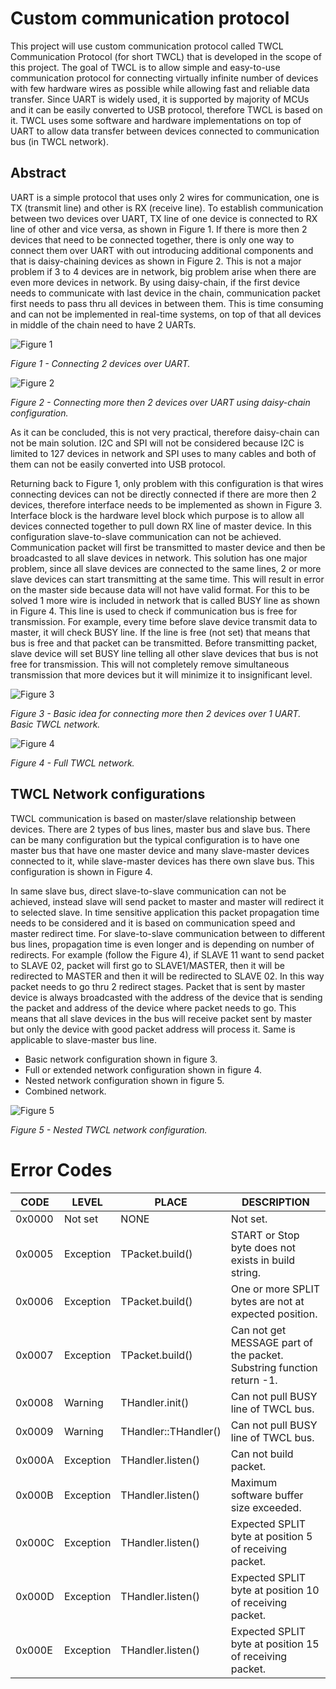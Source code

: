 # Custom communication protocol #

This project will use custom communication protocol called TWCL Communication Protocol (for short TWCL) that is developed in the scope of this project. The goal of TWCL is to allow simple and easy-to-use communication protocol for connecting virtually infinite number of devices with few hardware wires as possible while allowing fast and reliable data transfer. Since UART is widely used, it is supported by majority of MCUs and it can be easily converted to USB protocol, therefore TWCL is based on it. TWCL uses some software and hardware implementations on top of UART to allow data transfer between devices connected to communication bus (in TWCL network).

## Abstract ##

UART is a simple protocol that uses only 2 wires for communication, one is TX (transmit line) and other is RX (receive line). To establish communication between two devices over UART, TX line of one device is connected to RX line of other and vice versa, as shown in Figure 1. If there is more then 2 devices that need to be connected together, there is only one way to connect them over UART with out introducing additional components and that is daisy-chaining devices as shown in Figure 2. This is not a major problem if 3 to 4 devices are in network, big problem arise when there are even more devices in network. By using daisy-chain, if the first device needs to communicate with last device in the chain, communication packet first needs to pass thru all devices in between them. This is time consuming and can not be implemented in real-time systems, on top of that all devices in middle of the chain need to have 2 UARTs.  

![Figure 1](https://i.imgur.com/cqJ2QVV.png)

_Figure 1 - Connecting 2 devices over UART._

![Figure 2](https://i.imgur.com/AV0xYTC.png)

_Figure 2 - Connecting more then 2 devices over UART using daisy-chain configuration._

As it can be concluded, this is not very practical, therefore daisy-chain can not be main solution. I2C and SPI will not be considered because I2C is limited to 127 devices in network and SPI uses to many cables and both of them can not be easily converted into USB protocol.

Returning back to Figure 1, only problem with this configuration is that wires connecting devices can not be directly connected if there are more then 2 devices, therefore interface needs to be implemented as shown in Figure 3. Interface block is the hardware level block which purpose is to allow all devices connected together to pull down RX line of master device. In this configuration slave-to-slave communication can not be achieved. Communication packet will first be transmitted to master device and then be broadcasted to all slave devices in network. This solution has one major problem, since all slave devices are connected to the same lines, 2 or more slave devices can start transmitting at the same time. This will result in error on the master side because data will not have valid format. For this to be solved 1 more wire is included in network that is called BUSY line as shown in Figure 4. This line is used to check if communication bus is free for transmission. For example, every time before slave device transmit data to master, it will check BUSY line. If the line is free (not set) that means that bus is free and that packet can be transmitted. Before transmitting packet, slave device will set BUSY line telling all other slave devices that bus is not free for transmission. This will not completely remove simultaneous transmission that more devices but it will minimize it to insignificant level. 

![Figure 3](https://i.imgur.com/K0kT39E.png)

_Figure 3 - Basic idea for connecting more then 2 devices over 1 UART. Basic TWCL network._

![Figure 4](https://i.imgur.com/snl8ERU.png)

_Figure 4 - Full TWCL network._

## TWCL Network configurations ##

TWCL communication is based on master/slave relationship between devices. There are 2 types of bus lines, master bus and slave bus. There can be many configuration but the typical configuration is to have one master bus that have one master device and many slave-master devices connected to it, while slave-master devices has there own slave bus. This configuration is shown in Figure 4.

In same slave bus, direct slave-to-slave communication can not be achieved, instead slave will send packet to master and master will redirect it to selected slave. In time sensitive application this packet propagation time needs to be considered and it is based on communication speed and master redirect time. For slave-to-slave communication between to different bus lines, propagation time is even longer and is depending on number of redirects. For example (follow the Figure 4), if SLAVE 11 want to send packet to SLAVE 02, packet will first go to SLAVE1/MASTER, then it will be redirected to MASTER and then it will be redirected to SLAVE 02. In this way packet needs to go thru 2 redirect stages. Packet that is sent by master device is always broadcasted with the address of the device that is sending the packet and address of the device where packet needs to go. This means that all slave devices in the bus will receive packet sent by master but only the device with good packet address will process it. Same is applicable to slave-master bus line.

- Basic network configuration shown in figure 3.
- Full or extended network configuration shown in figure 4.
- Nested network configuration shown in figure 5.
- Combined network.

![Figure 5]()

_Figure 5 - Nested TWCL network configuration._

# Error Codes #

CODE   | LEVEL     | PLACE                | DESCRIPTION
------ | --------- | -------------------- | -----------
0x0000 | Not set   | NONE                 | Not set.
0x0005 | Exception | TPacket.build()      | START or Stop byte does not exists in build string.
0x0006 | Exception | TPacket.build()      | One or more SPLIT bytes are not at expected position.
0x0007 | Exception | TPacket.build()      | Can not get MESSAGE part of the packet. Substring function return -1.
0x0008 | Warning   | THandler.init()      | Can not pull BUSY line of TWCL bus.
0x0009 | Warning   | THandler::THandler() | Can not pull BUSY line of TWCL bus.
0x000A | Exception | THandler.listen()    | Can not build packet.
0x000B | Exception | THandler.listen()    | Maximum software buffer size exceeded.
0x000C | Exception | THandler.listen()    | Expected SPLIT byte at position 5 of receiving packet.
0x000D | Exception | THandler.listen()    | Expected SPLIT byte at position 10 of receiving packet.
0x000E | Exception | THandler.listen()    | Expected SPLIT byte at position 15 of receiving packet.